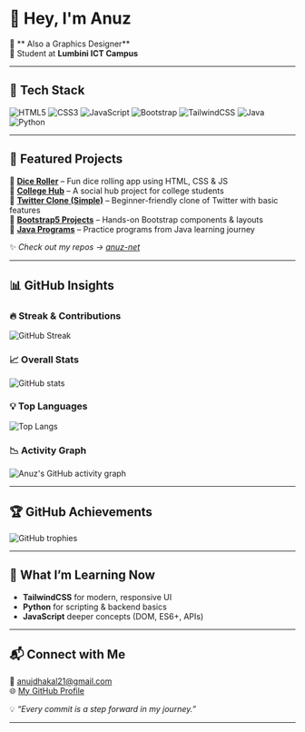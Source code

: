 # 👋 Hey, I'm Anuz  

🌱 ** Also a Graphics Designer**  
📍 Student at **Lumbini ICT Campus**

---

## 🚀 Tech Stack
![HTML5](https://img.shields.io/badge/HTML5-E34F26?style=for-the-badge&logo=html5&logoColor=white)
![CSS3](https://img.shields.io/badge/CSS3-1572B6?style=for-the-badge&logo=css3&logoColor=white)
![JavaScript](https://img.shields.io/badge/JavaScript-F7DF1E?style=for-the-badge&logo=javascript&logoColor=black)
![Bootstrap](https://img.shields.io/badge/Bootstrap-563D7C?style=for-the-badge&logo=bootstrap&logoColor=white)
![TailwindCSS](https://img.shields.io/badge/Tailwind_CSS-38B2AC?style=for-the-badge&logo=tailwind-css&logoColor=white)
![Java](https://img.shields.io/badge/Java-007396?style=for-the-badge&logo=java&logoColor=white)
![Python](https://img.shields.io/badge/Python-3776AB?style=for-the-badge&logo=python&logoColor=white)

---

## 📌 Featured Projects
🔹 **[Dice Roller](https://github.com/anuz-net/dice-roller)** – Fun dice rolling app using HTML, CSS & JS  
🔹 **[College Hub](https://github.com/anuz-net/college-hub)** – A social hub project for college students  
🔹 **[Twitter Clone (Simple)](https://github.com/anuz-net/twitter-clone)** – Beginner-friendly clone of Twitter with basic features  
🔹 **[Bootstrap5 Projects](https://github.com/anuz-net/bootstrap5-projects)** – Hands-on Bootstrap components & layouts  
🔹 **[Java Programs](https://github.com/anuz-net/java-programs)** – Practice programs from Java learning journey  

✨ _Check out my repos → [anuz-net](https://github.com/anuz-net?tab=repositories)_

---
## 📊 GitHub Insights

### 🔥 Streak & Contributions
![GitHub Streak](https://github-readme-streak-stats.herokuapp.com/?user=anuz-net&theme=radical&hide_border=true)

### 📈 Overall Stats
![GitHub stats](https://github-readme-stats.vercel.app/api?username=anuz-net&show_icons=true&theme=radical&hide_border=true)

### 💡 Top Languages
![Top Langs](https://github-readme-stats.vercel.app/api/top-langs/?username=anuz-net&layout=compact&theme=radical&hide_border=true)

### 📉 Activity Graph
![Anuz's GitHub activity graph](https://github-readme-activity-graph.vercel.app/graph?username=anuz-net&theme=react-dark&hide_border=true)

---

## 🏆 GitHub Achievements
![GitHub trophies](https://github-profile-trophy.vercel.app/?username=anuz-net&theme=dracula&margin-w=10&margin-h=10)

---

## 🎯 What I’m Learning Now
- **TailwindCSS** for modern, responsive UI  
- **Python** for scripting & backend basics  
- **JavaScript** deeper concepts (DOM, ES6+, APIs)  

---

## 📬 Connect with Me
📧 anujdhakal21@gmail.com  
🌐 [My GitHub Profile](https://github.com/anuz-net)  

💡 _“Every commit is a step forward in my journey.”_

---
